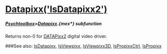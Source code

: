 # [Datapixx('IsDatapixx2')](Datapixx-IsDatapixx2) 
##### [Psychtoolbox](Psychtoolbox)>[Datapixx](Datapixx).{mex*} subfunction


Returns non-0 for [DATAPixx2](DATAPixx2) digital video driver.  
  


###See also:
[IsDatapixx](Datapixx-IsDatapixx), [IsViewpixx](Datapixx-IsViewpixx), [IsViewpixx3D](Datapixx-IsViewpixx3D), [IsPropixxCtrl](Datapixx-IsPropixxCtrl), [IsPropixx](Datapixx-IsPropixx)
